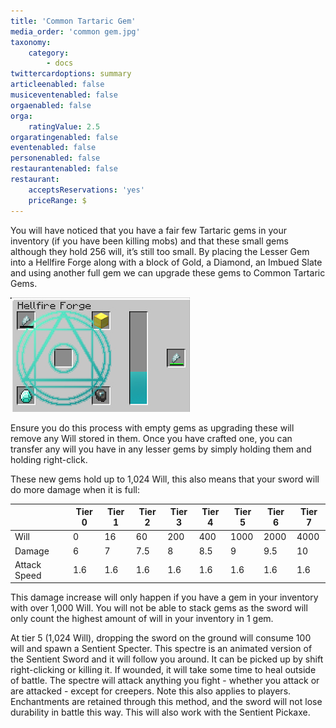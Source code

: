 ```yaml
---
title: 'Common Tartaric Gem'
media_order: 'common gem.jpg'
taxonomy:
    category:
        - docs
twittercardoptions: summary
articleenabled: false
musiceventenabled: false
orgaenabled: false
orga:
    ratingValue: 2.5
orgaratingenabled: false
eventenabled: false
personenabled: false
restaurantenabled: false
restaurant:
    acceptsReservations: 'yes'
    priceRange: $
---
```


You will have noticed that you have a fair few Tartaric gems in your inventory (if you have been killing mobs) and that these small gems although they hold 256 will, it’s still too small. By placing the Lesser Gem into a Hellfire Forge along with a block of Gold, a Diamond, an Imbued Slate and using another full gem we can upgrade these gems to Common Tartaric Gems.

![](common%20gem.jpg)

Ensure you do this process with empty gems as upgrading these will remove any Will stored in them. Once you have crafted one, you can transfer any will you have in any lesser gems by simply holding them and holding right-click.

These new gems hold up to 1,024 Will, this also means that your sword will do more damage when it is full:

|              | Tier 0 | Tier 1 | Tier 2 | Tier 3 | Tier 4 | Tier 5 | Tier 6 | Tier 7 |
|--------------|--------|--------|--------|--------|--------|--------|--------|--------|
| Will         | 0      | 16     | 60     | 200    | 400    | 1000   | 2000   | 4000   |
| Damage       | 6      | 7      | 7.5    | 8      | 8.5    | 9      | 9.5    | 10     |
| Attack Speed | 1.6    | 1.6    | 1.6    | 1.6    | 1.6    | 1.6    | 1.6    | 1.6    |

This damage increase will only happen if you have a gem in your inventory with over 1,000 Will. You will not be able to stack gems as the sword will only count the highest amount of will in your inventory in 1 gem.

At tier 5 (1,024 Will), dropping the sword on the ground will consume 100 will and spawn a Sentient Specter. This spectre is an animated version of the Sentient Sword and it will follow you around. It can be picked up by shift right-clicking or killing it. If wounded, it will take some time to heal outside of battle. The spectre will attack anything you fight - whether you attack or are attacked - except for creepers. Note this also applies to players. Enchantments are retained through this method, and the sword will not lose durability in battle this way. This will also work with the Sentient Pickaxe.

